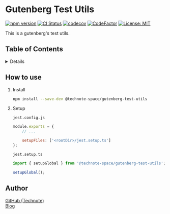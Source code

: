 # Gutenberg Test Utils

[![npm version](https://badge.fury.io/js/%40technote-space%2Fgutenberg-test-utils.svg)](https://badge.fury.io/js/%40technote-space%2Fgutenberg-test-utils)
[![CI Status](https://github.com/technote-space/gutenberg-test-utils/workflows/CI/badge.svg)](https://github.com/technote-space/gutenberg-test-utils/actions)
[![codecov](https://codecov.io/gh/technote-space/gutenberg-test-utils/branch/master/graph/badge.svg)](https://codecov.io/gh/technote-space/gutenberg-test-utils)
[![CodeFactor](https://www.codefactor.io/repository/github/technote-space/gutenberg-test-utils/badge)](https://www.codefactor.io/repository/github/technote-space/gutenberg-test-utils)
[![License: MIT](https://img.shields.io/badge/License-MIT-blue.svg)](https://github.com/technote-space/gutenberg-test-utils/blob/master/LICENSE)

This is a gutenberg's test utils.

## Table of Contents

<!-- START doctoc generated TOC please keep comment here to allow auto update -->
<!-- DON'T EDIT THIS SECTION, INSTEAD RE-RUN doctoc TO UPDATE -->
<details>
<summary>Details</summary>

- [How to use](#how-to-use)
- [Author](#author)

</details>
<!-- END doctoc generated TOC please keep comment here to allow auto update -->

## How to use
1. Install
    ```bash
    npm install --save-dev @technote-space/gutenberg-test-utils
    ```

1. Setup

    `jest.config.js`
    ```js
    module.exports = {
        // ...

        setupFiles: ['<rootDir>/jest.setup.ts']
    };
    
    ```
    `jest.setup.ts`
    ```typescript
    import { setupGlobal } from '@technote-space/gutenberg-test-utils';
    
    setupGlobal();
    ```

## Author
[GitHub (Technote)](https://github.com/technote-space)  
[Blog](https://technote.space)
